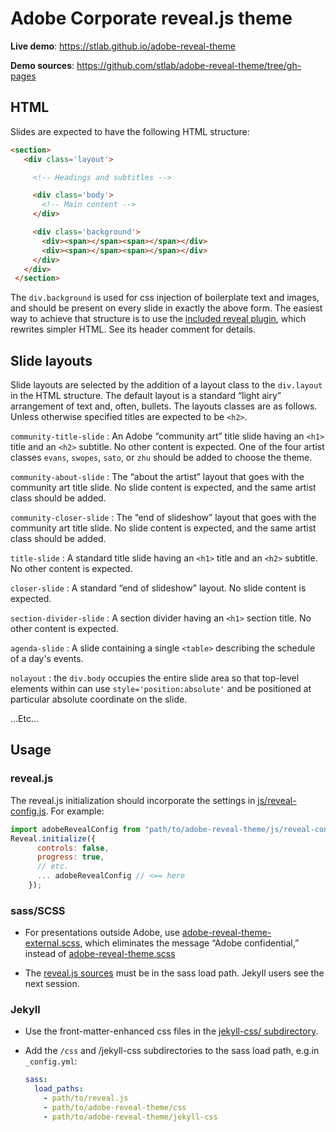 # Adobe Corporate reveal.js theme

**Live demo**: https://stlab.github.io/adobe-reveal-theme

**Demo sources**: https://github.com/stlab/adobe-reveal-theme/tree/gh-pages

## HTML

Slides are expected to have the following HTML structure:

```html
<section>
   <div class='layout'>

     <!-- Headings and subtitles -->

     <div class='body'> 
       <!-- Main content -->
     </div>

     <div class='background'>
       <div><span></span><span></span></div>
       <div><span></span><span></span></div>
     </div>
   </div>
 </section>
```

The `div.background` is used for css injection of boilerplate text and images,
and should be present on every slide in exactly the above form.  The easiest way
to achieve that structure is to use the [included reveal
plugin](js/revealize.js), which rewrites simpler HTML.  See its header comment
for details.

## Slide layouts

Slide layouts are selected by the addition of a layout class to the `div.layout`
in the HTML structure. The default layout is a standard “light airy” arrangement
of text and, often, bullets.  The layouts classes are as follows. Unless
otherwise specified titles are expected to be `<h2>`.

`community-title-slide`
: An Adobe “community art” title slide having an `<h1>` title and an `<h2>`
  subtitle.  No other content is expected. One of the four artist classes
  `evans`, `swopes`, `sato`, or `zhu` should be added to choose the theme.

`community-about-slide`
: The “about the artist” layout that goes with the community art title slide.
  No slide content is expected, and the same artist class should be added.

`community-closer-slide`
: The “end of slideshow” layout that goes with the community art title slide.
  No slide content is expected, and the same artist class should be added.
  
`title-slide`
: A standard title slide having an `<h1>` title and an `<h2>` subtitle.  No
  other content is expected.

`closer-slide`
: A standard “end of slideshow” layout.  No slide content is expected.
  
`section-divider-slide`
: A section divider having an `<h1>` section title.  No other content is
  expected.

`agenda-slide`
: A slide containing a single `<table>` describing the schedule of a day's
  events.

`nolayout`
: the `div.body` occupies the entire slide area so that top-level elements
  within can use `style='position:absolute'` and be positioned at particular
  absolute coordinate on the slide.

…Etc…

## Usage

### reveal.js
The  reveal.js initialization should incorporate the settings in
  [js/reveal-config.js](js/reveal-config.js).  For example:
    
  ```js
  import adobeRevealConfig from "path/to/adobe-reveal-theme/js/reveal-config.js";
  Reveal.initialize({
        controls: false,
        progress: true,
        // etc.
        ... adobeRevealConfig // <== here
      });       
  ```

### sass/SCSS

- For presentations outside Adobe, use
  [adobe-reveal-theme-external.scss](css/adobe-reveal-theme-external.scss), which
  eliminates the message “Adobe confidential,” instead of
  [adobe-reveal-theme.scss](adobe-reveal-theme.scss)
    
- The [reveal.js sources](https://github.com/hakimel/reveal.js) must be in the
  sass load path.  Jekyll users see the next session.
  
### Jekyll

- Use the front-matter-enhanced css files in the [jekyll-css/
  subdirectory](jekyll-css).
  
- Add the `/css` and /jekyll-css subdirectories to the sass load path, e.g.in
  `_config.yml`:
  
    ```yaml
    sass:
      load_paths:
        - path/to/reveal.js
        - path/to/adobe-reveal-theme/css
        - path/to/adobe-reveal-theme/jekyll-css
    ```
